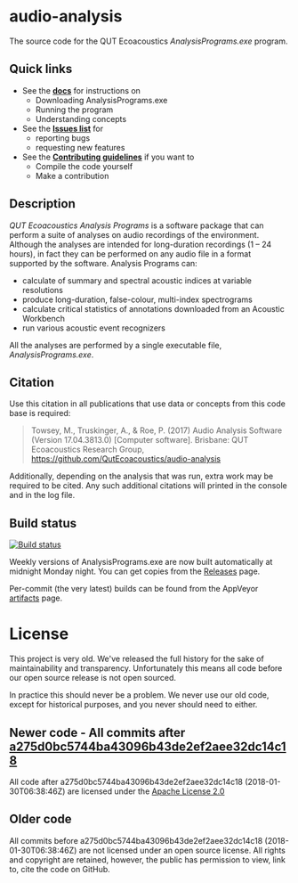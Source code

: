 # audio-analysis

The source code for the QUT Ecoacoustics _AnalysisPrograms.exe_ program.

## Quick links

 - See the **[docs](./docs/README.md)** for instructions on
   - Downloading AnalysisPrograms.exe
   - Running the program
   - Understanding concepts
- See the **[Issues list](https://github.com/QutEcoacoustics/audio-analysis/issues)** for
  - reporting bugs
  - requesting new features
- See the **[Contributing guidelines](./CONTRIBUTING.md)** if you want to
  - Compile the code yourself
  - Make a contribution

## Description

*QUT Ecoacoustics Analysis Programs* is a software package that can perform a  suite of analyses on audio recordings of
the environment. Although the analyses are intended for long-duration recordings (1 – 24 hours), in fact they
can be performed on any audio file in a format supported by the software. Analysis Programs can:

- calculate of summary and spectral acoustic indices at variable resolutions
- produce long-duration, false-colour, multi-index spectrograms
- calculate critical statistics of annotations downloaded from an Acoustic Workbench
- run various acoustic event recognizers

All the analyses are performed by a single executable file, _AnalysisPrograms.exe_. 

## Citation

Use this citation in all publications that use data or concepts from this code base is required:

> Towsey, M., Truskinger, A., & Roe, P. (2017) Audio Analysis Software (Version 17.04.3813.0) \[Computer software\].
> Brisbane: QUT Ecoacoustics Research Group, https://github.com/QutEcoacoustics/audio-analysis

Additionally, depending on the analysis that was run, extra work may be required to be cited. Any such additional
citations will printed in the console and in the log file.

## Build status

[![Build status](https://ci.appveyor.com/api/projects/status/ntf6vtuy5wnlww37/branch/master?svg=true)](https://ci.appveyor.com/project/QUTEcoacousticsResearchGroup/audio-analysis/branch/master)

Weekly versions of AnalysisPrograms.exe are now built automatically at midnight Monday night.
You can get copies from the [Releases](https://github.com/QutBioacoustics/audio-analysis/releases) page.

Per-commit (the very latest) builds can be found from the AppVeyor
[artifacts](https://ci.appveyor.com/project/QUTEcoacousticsResearchGroup/audio-analysis/build/artifacts)
page.

# License

This project is very old. We've released the full history for the sake of maintainability and transparency.
Unfortunately this means all code before our open source release is not open sourced.

In practice this should never be a problem. We never use our old code, except for historical purposes, and you never
should need to either.

## Newer code - All commits after [a275d0bc5744ba43096b43de2ef2aee32dc14c18](https://github.com/QutEcoacoustics/audio-analysis/commit/a275d0bc5744ba43096b43de2ef2aee32dc14c18)

All code after a275d0bc5744ba43096b43de2ef2aee32dc14c18 (<time>2018-01-30T06:38:46Z</time>) are licensed under the 
[Apache License 2.0](https://choosealicense.com/licenses/apache-2.0/)

## Older code

All commits before a275d0bc5744ba43096b43de2ef2aee32dc14c18 (<time>2018-01-30T06:38:46Z</time>) are not licensed under
an open source license. All rights and copyright are retained, however, the public has permission to view, link to, cite
the code on GitHub.
